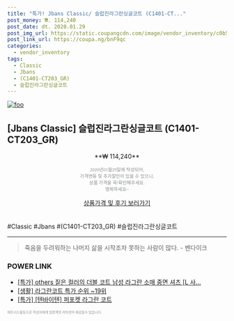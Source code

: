 ```yaml
--- 
title: "특가! Jbans Classic/ 슬럽진라그란싱글코트 (C1401-CT..." 
post_money: ₩. 114,240 
post_date: dt. 2020.01.29 
post_img_url: https://static.coupangcdn.com/image/vendor_inventory/c0b5/50353b0f59a61a6458bd5559623616b12399f4404fac9812f83ecc2fd33f.jpg 
post_link_url: https://coupa.ng/bnF9qc 
categories: 
  - vendor_inventory 
tags: 
  - Classic 
  - Jbans 
  - (C1401-CT203_GR) 
  - 슬럽진라그란싱글코트 
--- 
```

[![foo](https://static.coupangcdn.com/image/vendor_inventory/c0b5/50353b0f59a61a6458bd5559623616b12399f4404fac9812f83ecc2fd33f.jpg)](https://coupa.ng/bnF9qc) 

## [Jbans Classic] 슬럽진라그란싱글코트 (C1401-CT203_GR) 
<p style="text-align: center;">**₩ 114,240**</p> 
<p style="text-align: center;"><span style="color: #898c8f; font-family: Georgia,Times,serif; font-size: 0.75em;">2020년01월29일에 작성되어, <br>가격변동 및 추가할인이 있을 수 있으니,<br> 상품 가격을 꼭!확인해주세요.<br>행복하세요~</span> 
</p>	 
<div markdown="0" style="text-align: center;"><a href="https://coupa.ng/bnF9qc" class="btn btn--success">상품가격 및 후기 보러가기</a></div> 
<br><br> 
  #Classic #Jbans #(C1401-CT203_GR) #슬럽진라그란싱글코트 
<hr> 

> 죽음을 두려워하는 나머지 삶을 시작조차 못하는 사람이 많다. - 벤다이크 


### POWER LINK

* <a href="https://blog.naver.com/santokki14/221789600136" target="_blank">[특가] others 짙은 컬러의 더블 코트 남성 라그란 소매 중면 셔츠 [L 사...</a>
* <a href="https://blog.naver.com/sakai111/221789224214" target="_blank"> [생활] 라그란코트 특가 순위 ~19위</a>
* <a href="https://blog.naver.com/an0733/221790200328" target="_blank">[특가] [텐바이텐] 퍼포켓 라그란 코트</a>

<span style="color: #898c8f; font-family: Georgia,Times,serif; font-size: 0.55em;">파트너스활동으로 작성자에게 일정액의 커미션이 제공될수 있습니다.</span> 
